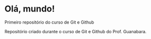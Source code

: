 # Olá, mundo!
 Primeiro repositório do curso de Git e Github

 Repositório criado durante o curso de Git e Github do Prof. Guanabara.
